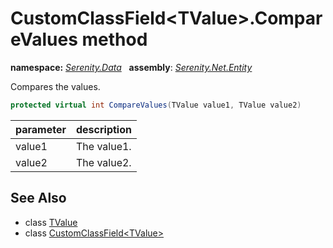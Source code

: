 # CustomClassField&lt;TValue&gt;.CompareValues method
**namespace:** *[Serenity.Data](../../README.md#serenity.data-namespace)*   **assembly**: *[Serenity.Net.Entity](../../README.md)*

Compares the values.

```csharp
protected virtual int CompareValues(TValue value1, TValue value2)
```

| parameter | description |
| --- | --- |
| value1 | The value1. |
| value2 | The value2. |

## See Also

* class [TValue](../Serenity.Net.Entity/../CustomClassField-1.TValue.md)
* class [CustomClassField&lt;TValue&gt;](../CustomClassField-1.md)